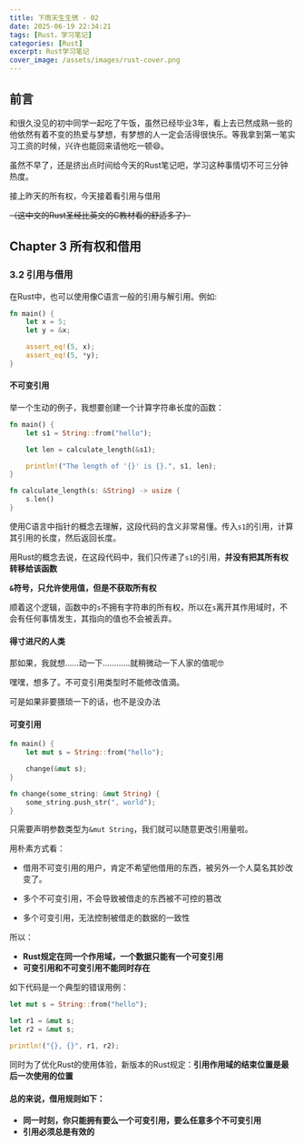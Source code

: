 ```yaml
---
title: 下雨天生生锈 - 02
date: 2025-06-19 22:34:21
tags: [Rust，学习笔记]
categories: [Rust]
excerpt: Rust学习笔记
cover_image: /assets/images/rust-cover.png
---
```


## 前言

和很久没见的初中同学一起吃了午饭，虽然已经毕业3年，看上去已然成熟一些的他依然有着不变的热爱与梦想，有梦想的人一定会活得很快乐。等我拿到第一笔实习工资的时候，兴许也能回来请他吃一顿:smile:。

虽然不早了，还是挤出点时间给今天的Rust笔记吧，学习这种事情切不可三分钟热度。

接上昨天的所有权，今天接着看引用与借用

~~（这中文的Rust圣经比英文的C教材看的舒适多了）~~



## Chapter 3 所有权和借用

### 3.2 引用与借用

在Rust中，也可以使用像C语言一般的引用与解引用。例如:

``````Rust
fn main() {
    let x = 5;
    let y = &x;

    assert_eq!(5, x);
    assert_eq!(5, *y);
}
``````

#### 不可变引用

举一个生动的例子，我想要创建一个计算字符串长度的函数：

``````rust
fn main() {
    let s1 = String::from("hello");

    let len = calculate_length(&s1);

    println!("The length of '{}' is {}.", s1, len);
}

fn calculate_length(s: &String) -> usize {
    s.len()
}
``````

使用C语言中指针的概念去理解，这段代码的含义非常易懂。传入`s1`的引用，计算其引用的长度，然后返回长度。

用Rust的概念去说，在这段代码中，我们只传递了`s1`的引用，**并没有把其所有权转移给该函数**

**`&`符号，只允许使用值，但是不获取所有权**

顺着这个逻辑，函数中的`s`不拥有字符串的所有权，所以在`s`离开其作用域时，不会有任何事情发生，其指向的值也不会被丢弃。

#### 得寸进尺的人类

那如果，我就想……动一下…………就稍微动一下人家的值呢:nerd_face:

嘿嘿，想多了。不可变引用类型时不能修改值滴。

可是如果非要猥琐一下的话，也不是没办法

#### 可变引用

``````rust
fn main() {
    let mut s = String::from("hello");

    change(&mut s);
}

fn change(some_string: &mut String) {
    some_string.push_str(", world");
}
``````

只需要声明参数类型为`&mut String`，我们就可以随意更改引用量啦。

用朴素方式看：

- 借用不可变引用的用户，肯定不希望他借用的东西，被另外一个人莫名其妙改变了。

- 多个不可变引用，不会导致被借走的东西被不可控的篡改

- 多个可变引用，无法控制被借走的数据的一致性

  

所以：

- **Rust规定在同一个作用域，一个数据只能有一个可变引用**
- **可变引用和不可变引用不能同时存在**

如下代码是一个典型的错误用例：

``````rust
let mut s = String::from("hello");

let r1 = &mut s;
let r2 = &mut s;

println!("{}, {}", r1, r2);
``````



同时为了优化Rust的使用体验，新版本的Rust规定：**引用作用域的结束位置是最后一次使用的位置**



#### 总的来说，借用规则如下：

- **同一时刻，你只能拥有要么一个可变引用，要么任意多个不可变引用**
- **引用必须总是有效的**
